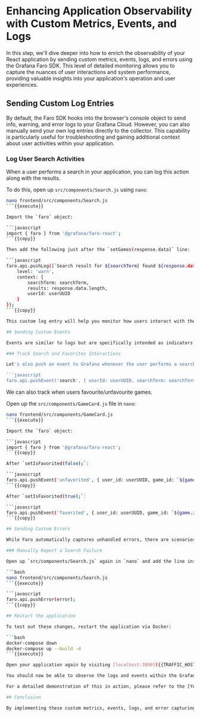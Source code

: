 # Enhancing Application Observability with Custom Metrics, Events, and Logs

In this step, we'll dive deeper into how to enrich the observability of your React application by sending custom metrics, events, logs, and errors using the Grafana Faro SDK. This level of detailed monitoring allows you to capture the nuances of user interactions and system performance, providing valuable insights into your application's operation and user experiences.

## Sending Custom Log Entries

By default, the Faro SDK hooks into the browser's console object to send info, warning, and error logs to your Grafana Cloud. However, you can also manually send your own log entries directly to the collector. This capability is particularly useful for troubleshooting and gaining additional context about user activities within your application.

### Log User Search Activities

When a user performs a search in your application, you can log this action along with the results.

To do this, open up `src/components/Search.js` using `nano`:

```bash
nano frontend/src/components/Search.js
```{{execute}}

Import the `faro` object:

```javascript
import { faro } from '@grafana/faro-react';
```{{copy}}

Then add the following just after the `setGames(response.data)` line:

```javascript
faro.api.pushLog([`Search result for ${searchTerm} found ${response.data.length} games.`], {
	level: 'warn',
	context: {
		searchTerm: searchTerm,
		results: response.data.length,
		userId: userUUID
	}
});
```{{copy}}

This custom log entry will help you monitor how users interact with the search feature and track the effectiveness of your search functionality.

## Sending Custom Events

Events are similar to logs but are specifically intended as indicators of user interactions within your application. They provide a structured way to track how users engage with different features.

### Track Search and Favorites Interactions

Let's also push an event to Grafana whenever the user performs a search. Add the following right after our `pushLog` call.

```javascript
faro.api.pushEvent('search', { userId: userUUID, searchTerm: searchTerm }, 'search');
```

We can also track when users favourite/unfavourite games.

Open up the `src/components/GameCard.js` file in `nano`:

```bash
nano frontend/src/components/GameCard.js
```{{execute}}

Import the `faro` object:

```javascript
import { faro } from '@grafana/faro-react';
```{{copy}}

After `setIsFavorited(false);`:

```javascript
faro.api.pushEvent('unfavorited', { user_id: userUUID, game_id: `${game.id}` }, 'favorites');
```{{copy}}

After `setIsFavorited(true);`:

```javascript
faro.api.pushEvent('favorited', { user_id: userUUID, game_id: `${game.id}` }, 'favorites');
```{{copy}}

## Sending Custom Errors

While Faro automatically captures unhandled errors, there are scenarios where you might want to manually report errors, especially those caught in try-catch blocks within your application.

### Manually Report a Search Failure

Open up `src/components/Search.js` again in `nano` and add the line inside the `catch` block:

```bash
nano frontend/src/components/Search.js
```{{execute}}

```javascript
faro.api.pushError(error);
```{{copy}}

## Restart the application

To test out these changes, restart the application via Docker:

```bash
docker-compose down
docker-compose up --build -d
```{{execute}}

Open your application again by visiting [localhost:3000]({{TRAFFIC_HOST1_3000}}) and generate some logs and events by performing searches as well as favoriting/unfavoriting games.

You should now be able to observe the logs and events within the Grafana Cloud Frontend Observability application. 

For a detailed demonstration of this in action, please refer to the [YouTube video found here](https://www.youtube.com/watch?v=IA_-zkpVhIU).

## Conclusion

By implementing these custom metrics, events, logs, and error capturing, you significantly enhance your ability to observe and understand both the technical performance and user experience of your React application. Continue exploring these tools to optimize your monitoring setup and improve your application.
